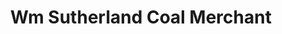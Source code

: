 ---
title: "Wm Sutherland Coal Merchant"
url: /stromness/wm-sutherland-coal-merchant/
shop: fuel
---